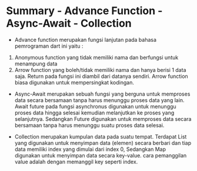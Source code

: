 # Summary - Advance Function - Async-Await - Collection

* Advance function merupakan fungsi lanjutan pada bahasa pemrograman dart ini yaitu : 
1. Anonymous function yang tidak memiliki nama dan berfungsi untuk menampung data
2. Arrow function yang boleh/tidak memiliki nama dan hanya berisi 1 data saja. Return pada fungsi ini diambil dari datanya sendiri. Arrow function biasa digunakan untuk mempersingkat kodingan.

* Async-Await merupakan sebuah fungsi yang berguna untuk memproses data secara bersamaan tanpa harus menunggu proses data yang lain. Await future pada fungsi asynchronus digunakan untuk menunggu proses data hingga selesai kemudian melanjutkan ke proses yang selanjutnya. Sedangkan Future digunakan untuk memproses data secara bersamaan tanpa harus menunggu suatu proses data selesai.

* Collection merupakan kumpulan data pada suatu tempat. Terdapat List yang digunakan untuk menyimpan data (elemen) secara berbari dan tiap data memiliki index yang dimulai dari index 0, Sedangkan Map digunakan untuk menyimpan data secara key-value. cara pemanggilan value adalah dengan memanggil key seperti index.